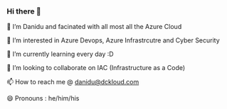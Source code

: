 ### Hi there 👋

👋 I’m Danidu and facinated with all most all the Azure Cloud

👀 I’m interested in Azure Devops, Azure Infrastrcutre and Cyber Security

🌱 I’m currently learning every day :D

💞️ I’m looking to collaborate on IAC (Infrastructure as a Code)

📫 How to reach me @ danidu@dckloud.com

😄 Pronouns : he/him/his

<!--

**Here are some ideas to get you started:**




-->


<!--
**DaniduWeerasinghe911/DaniduWeerasinghe911** is a ✨ _special_ ✨ repository because its `README.md` (this file) appears on your GitHub profile.

Here are some ideas to get you started:

- 🔭 I’m currently working on ...
- 🌱 I’m currently learning ...
- 👯 I’m looking to collaborate on ...
- 🤔 I’m looking for help with ...
- 💬 Ask me about ...
- 📫 How to reach me: ...
- 😄 Pronouns: ...
- ⚡ Fun fact: ...
-->
